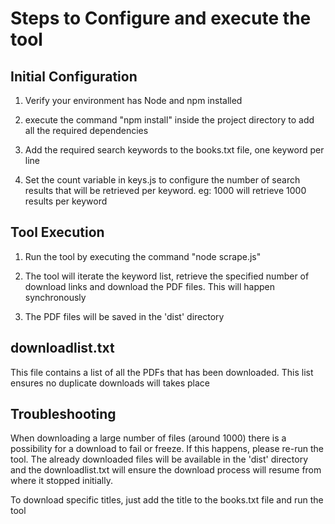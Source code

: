 # Steps to Configure and execute the tool

## Initial Configuration

1. Verify your environment has Node and npm installed

2. execute the command "npm install" inside the project directory to add all the required dependencies

3. Add the required search keywords to the books.txt file, one keyword per line

4. Set the count variable in keys.js to configure the number of search results that will be retrieved per keyword.
    eg: 1000 will retrieve 1000 results per keyword

## Tool Execution

1. Run the tool by executing the command "node scrape.js"

2. The tool will iterate the keyword list, retrieve the specified number of download links and download the PDF files. This will happen synchronously

3. The PDF files will be saved in the 'dist' directory

## downloadlist.txt

This file contains a list of all the PDFs that has been downloaded. This list ensures no duplicate downloads will takes place

## Troubleshooting

When downloading a large number of files (around 1000) there is a possibility for a download to fail or freeze.
If this happens, please re-run the tool. The already downloaded files will be available in the 'dist' directory and the downloadlist.txt
will ensure the download process will resume from where it stopped initially.

To download specific titles, just add the title to the books.txt file and run the tool




